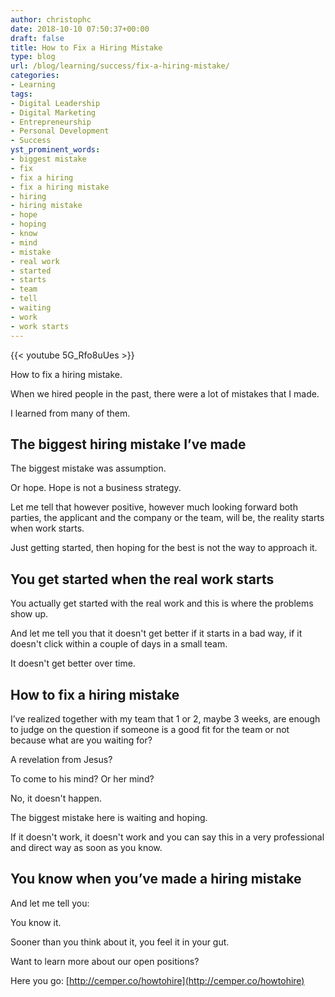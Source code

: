```yaml
---
author: christophc
date: 2018-10-10 07:50:37+00:00
draft: false
title: How to Fix a Hiring Mistake
type: blog
url: /blog/learning/success/fix-a-hiring-mistake/
categories:
- Learning
tags:
- Digital Leadership
- Digital Marketing
- Entrepreneurship
- Personal Development
- Success
yst_prominent_words:
- biggest mistake
- fix
- fix a hiring
- fix a hiring mistake
- hiring
- hiring mistake
- hope
- hoping
- know
- mind
- mistake
- real work
- started
- starts
- team
- tell
- waiting
- work
- work starts
---
```


{{< youtube 5G_Rfo8uUes >}}

How to fix a hiring mistake.

When we hired people in the past, there were a lot of mistakes that I made.

I learned from many of them.


## The biggest hiring mistake I’ve made


The biggest mistake was assumption.

Or hope. Hope is not a business strategy.

Let me tell that however positive, however much looking forward both parties, the applicant and the company or the team, will be, the reality starts when work starts.

Just getting started, then hoping for the best is not the way to approach it.


## You get started when the real work starts


You actually get started with the real work and this is where the problems show up.

And let me tell you that it doesn't get better if it starts in a bad way, if it doesn't click within a couple of days in a small team.

It doesn't get better over time.


## How to fix a hiring mistake


I’ve realized together with my team that 1 or 2, maybe 3 weeks, are enough to judge on the question if someone is a good fit for the team or not because what are you waiting for?

A revelation from Jesus?

To come to his mind? Or her mind?

No, it doesn't happen.

The biggest mistake here is waiting and hoping.

If it doesn't work, it doesn't work and you can say this in a very professional and direct way as soon as you know.


## You know when you’ve made a hiring mistake


And let me tell you:

You know it.

Sooner than you think about it, you feel it in your gut.

Want to learn more about our open positions?

Here you go: [http://cemper.co/howtohire](http://cemper.co/howtohire)
